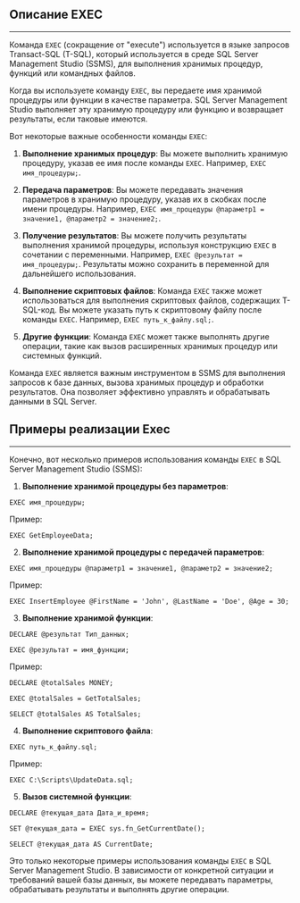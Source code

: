 ## Описание EXEC ##

---

Команда `EXEC` (сокращение от "execute") используется в языке запросов Transact-SQL (T-SQL), который используется в среде SQL Server Management Studio (SSMS), для выполнения хранимых процедур, функций или командных файлов.

Когда вы используете команду `EXEC`, вы передаете имя хранимой процедуры или функции в качестве параметра. SQL Server Management Studio выполняет эту хранимую процедуру или функцию и возвращает результаты, если таковые имеются.

Вот некоторые важные особенности команды `EXEC`:

1. **Выполнение хранимых процедур**: Вы можете выполнить хранимую процедуру, указав ее имя после команды `EXEC`. Например, `EXEC имя_процедуры;`.

2. **Передача параметров**: Вы можете передавать значения параметров в хранимую процедуру, указав их в скобках после имени процедуры. Например, `EXEC имя_процедуры @параметр1 = значение1, @параметр2 = значение2;`.

3. **Получение результатов**: Вы можете получить результаты выполнения хранимой процедуры, используя конструкцию `EXEC` в сочетании с переменными. Например, `EXEC @результат = имя_процедуры;`. Результаты можно сохранить в переменной для дальнейшего использования.

4. **Выполнение скриптовых файлов**: Команда `EXEC` также может использоваться для выполнения скриптовых файлов, содержащих T-SQL-код. Вы можете указать путь к скриптовому файлу после команды `EXEC`. Например, `EXEC путь_к_файлу.sql;`.

5. **Другие функции**: Команда `EXEC` может также выполнять другие операции, такие как вызов расширенных хранимых процедур или системных функций.

Команда `EXEC` является важным инструментом в SSMS для выполнения запросов к базе данных, вызова хранимых процедур и обработки результатов. Она позволяет эффективно управлять и обрабатывать данными в SQL Server.

## Примеры реализации Exec ##

---

Конечно, вот несколько примеров использования команды `EXEC` в SQL Server Management Studio (SSMS):

1. **Выполнение хранимой процедуры без параметров**:
```
EXEC имя_процедуры;
```
Пример:
```
EXEC GetEmployeeData;
```

2. **Выполнение хранимой процедуры с передачей параметров**:
```
EXEC имя_процедуры @параметр1 = значение1, @параметр2 = значение2;
```
Пример:
```
EXEC InsertEmployee @FirstName = 'John', @LastName = 'Doe', @Age = 30;
```

3. **Выполнение хранимой функции**:
```
DECLARE @результат Тип_данных;

EXEC @результат = имя_функции;
```
Пример:
```
DECLARE @totalSales MONEY;

EXEC @totalSales = GetTotalSales;

SELECT @totalSales AS TotalSales;
```

4. **Выполнение скриптового файла**:
```
EXEC путь_к_файлу.sql;
```
Пример:
```
EXEC C:\Scripts\UpdateData.sql;
```

5. **Вызов системной функции**:
```
DECLARE @текущая_дата Дата_и_время;

SET @текущая_дата = EXEC sys.fn_GetCurrentDate();

SELECT @текущая_дата AS CurrentDate;
```
Это только некоторые примеры использования команды `EXEC` в SQL Server Management Studio. В зависимости от конкретной ситуации и требований вашей базы данных, вы можете передавать параметры, обрабатывать результаты и выполнять другие операции.
